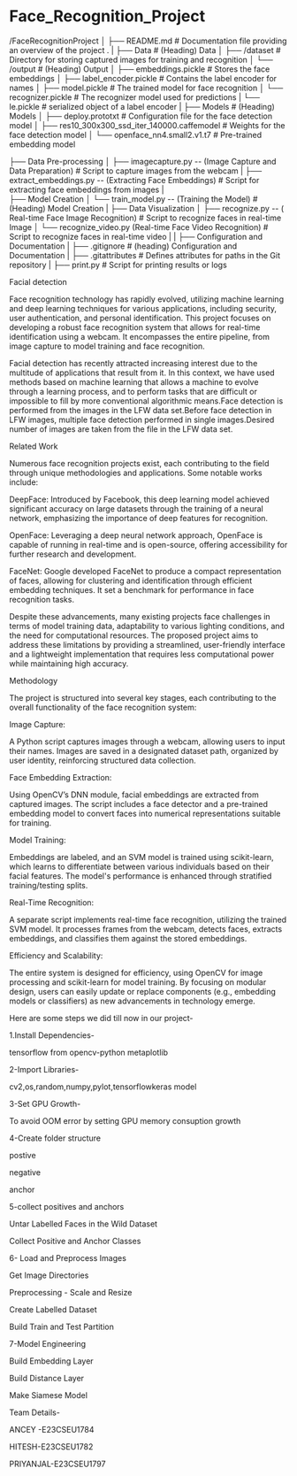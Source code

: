 # Face_Recognition_Project

/FaceRecognitionProject
│
├── README.md         # Documentation file providing an overview of the project                                                                                                                                                                                                                            .
|
├── Data                           # (Heading) Data
│   ├── /dataset                   # Directory for storing captured images for training and recognition
│   └── /output                    # (Heading) Output
│       ├── embeddings.pickle      # Stores the face embeddings
│       ├── label_encoder.pickle   # Contains the label encoder for names
│       ├── model.pickle           # The trained model for face recognition
│       └── recognizer.pickle      # The recognizer model used for predictions
|       └── le.pickle              # serialized object of a label encoder
|
├── Models                                               # (Heading) Models
│   ├── deploy.prototxt                                  # Configuration file for the face detection model
│   ├── res10_300x300_ssd_iter_140000.caffemodel         # Weights for the face detection model
│   └── openface_nn4.small2.v1.t7                        # Pre-trained embedding model

├── Data Pre-processing
│   ├── imagecapture.py -- (Image Capture and Data Preparation)       # Script to capture images from the webcam
|   ├── extract_embeddings.py -- (Extracting Face Embeddings)         # Script for extracting face embeddings from images
|   
├──  Model Creation
│   └── train_model.py -- (Training the Model)                                        # (Heading) Model Creation
|
├── Data Visualization
│   ├── recognize.py -- ( Real-time Face Image Recognition)             # Script to recognize faces in real-time Image
│   └── recognize_video.py (Real-time Face Video Recognition)           # Script to recognize faces in real-time video
|
|
├── Configuration and Documentation
|    ├── .gitignore                      # (heading) Configuration and Documentation
|    ├── .gitattributes                  # Defines attributes for paths in the Git repository
|    ├──  print.py                       # Script for printing results or logs



















Facial detection

 

Face recognition technology has rapidly evolved, utilizing machine learning and deep learning techniques for various applications, including security, user authentication, and personal identification. This project focuses on developing a robust face recognition system that allows for real-time identification using a webcam. It encompasses the entire pipeline, from image capture to model training and face recognition.

Facial detection has recently attracted increasing interest due to the multitude of applications that result from it. In this context, we have used methods based on machine learning that allows a machine to evolve through a learning process, and to perform tasks that are difficult or impossible to fill by more conventional algorithmic means.Face detection is performed from the images in the LFW data set.Before face detection in LFW images, multiple face detection performed in single images.Desired number of images are taken from the file in the LFW data set.

 

Related Work

Numerous face recognition projects exist, each contributing to the field through unique methodologies and applications. Some notable works include:

 

DeepFace: Introduced by Facebook, this deep learning model achieved significant accuracy on large datasets through the training of a neural network, emphasizing the importance of deep features for recognition.

 

OpenFace: Leveraging a deep neural network approach, OpenFace is capable of running in real-time and is open-source, offering accessibility for further research and development.

 

FaceNet: Google developed FaceNet to produce a compact representation of faces, allowing for clustering and identification through efficient embedding techniques. It set a benchmark for performance in face recognition tasks.

 

Despite these advancements, many existing projects face challenges in terms of model training data, adaptability to various lighting conditions, and the need for computational resources. The proposed project aims to address these limitations by providing a streamlined, user-friendly interface and a lightweight implementation that requires less computational power while maintaining high accuracy.

 

Methodology

The project is structured into several key stages, each contributing to the overall functionality of the face recognition system:

 

Image Capture:

A Python script captures images through a webcam, allowing users to input their names. Images are saved in a designated dataset path, organized by user identity, reinforcing structured data collection.

Face Embedding Extraction:

Using OpenCV’s DNN module, facial embeddings are extracted from captured images. The script includes a face detector and a pre-trained embedding model to convert faces into numerical representations suitable for training.

Model Training:

Embeddings are labeled, and an SVM model is trained using scikit-learn, which learns to differentiate between various individuals based on their facial features. The model's performance is enhanced through stratified training/testing splits.

Real-Time Recognition:

A separate script implements real-time face recognition, utilizing the trained SVM model. It processes frames from the webcam, detects faces, extracts embeddings, and classifies them against the stored embeddings.

Efficiency and Scalability:

The entire system is designed for efficiency, using OpenCV for image processing and scikit-learn for model training. By focusing on modular design, users can easily update or replace components (e.g., embedding models or classifiers) as new advancements in technology emerge.

 

Here are some steps we did till now in our project-

1.Install Dependencies-

tensorflow from opencv-python metaplotlib

2-Import Libraries-

cv2,os,random,numpy,pylot,tensorflowkeras model

3-Set GPU Growth-

To avoid OOM error by setting GPU memory consuption growth

4-Create folder structure

postive

negative

anchor

5-collect positives and anchors

Untar Labelled Faces in the Wild Dataset

Collect Positive and Anchor Classes

6- Load and Preprocess Images

Get Image Directories

Preprocessing - Scale and Resize

Create Labelled Dataset

Build Train and Test Partition

7-Model Engineering

Build Embedding Layer

Build Distance Layer

Make Siamese Model

 

 

 

Team Details-

ANCEY -E23CSEU1784

HITESH-E23CSEU1782

PRIYANJAL-E23CSEU1797

 

 

 

 
